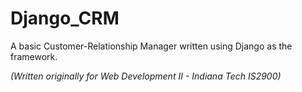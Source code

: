 # Django_CRM
A basic Customer-Relationship Manager written using Django as the framework. 

*(Written originally for Web Development II - Indiana Tech IS2900)*
